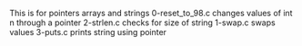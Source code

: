 This is for pointers arrays and strings
0-reset_to_98.c changes values of int n through a pointer
2-strlen.c checks for size of string
1-swap.c swaps values
3-puts.c prints string using pointer
